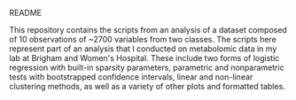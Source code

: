 README

This repository contains the scripts from an analysis of a dataset composed of 10 observations of ~2700 variables from two classes. The scripts here represent part of an analysis that I conducted on metabolomic data in my lab at Brigham and Women's Hospital. These include two forms of logistic regression with built-in sparsity parameters, parametric and nonparametric tests with bootstrapped confidence intervals, linear and non-linear clustering methods, as well as a variety of other plots and formatted tables. 